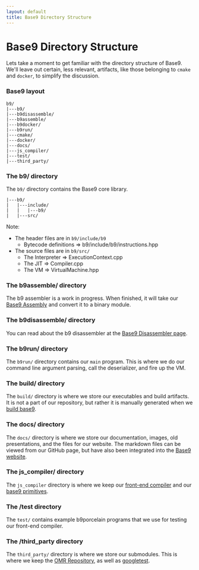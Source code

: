 ```yaml
---
layout: default
title: Base9 Directory Structure
---
```


# Base9 Directory Structure 

Lets take a moment to get familiar with the directory structure of Base9. We'll leave out certain, less relevant, artifacts, like those belonging to `cmake` and `docker`, to simplify the discussion. 


### Base9 layout 

```
b9/
|---b9/
|---b9disassemble/
|---b9assemble/
|---b9docker/
|---b9run/
|---cmake/
|---docker/
|---docs/
|---js_compiler/
|---test/
|---third_party/
```


### The b9/ directory

The `b9/` directory contains the Base9 core library.

```
|---b9/
|   |---include/
|   |   |---b9/
|   |---src/
```

Note:
- The header files are in `b9/include/b9`
  - Bytecode definitions => b9/include/b9/instructions.hpp
- The source files are in `b9/src/`
  - The Interpreter => ExecutionContext.cpp
  - The JIT => Compiler.cpp
  - The VM => VirtualMachine.hpp


### The b9assemble/ directory

The b9 assembler is a work in progress. When finished, it will take our [Base9 Assembly] and convert it to a binary module. 

[Base9 Assembly]: ./B9Assembly.md


### The b9disassemble/ directory

You can read about the b9 disassembler at the [Base9 Disassembler page].

[Base9 Disassembler page]: ./Disassembler.md


### The b9run/ directory

The `b9run/` directory contains our `main` program. This is where we do our command line argument parsing, call the deserializer, and fire up the VM.


### The build/ directory

The `build/` directory is where we store our executables and build artifacts. It is not a part of our repository, but rather it is manually generated when we [build base9]. 

[build base9]: ./SetupBase9.md#build-base9


### The docs/ directory

The `docs/` directory is where we store our documentation, images, old presentations, and the files for our website. The markdown files can be viewed from our GitHub page, but have also been integrated into the [Base9 website].

[Base9 website]: https://b9org.github.io/b9/


### The js_compiler/ directory

The `js_compiler` directory is where we keep our [front-end compiler] and our [base9 primitives].

[front-end compiler]: ./FrontendAndBinaryMod.md
[base9 primitives]: https://github.com/b9org/b9/blob/master/js_compiler/b9stdlib.src


### The /test directory

The `test/` contains example b9porcelain programs that we use for testing our front-end compiler.


### The /third_party directory

The `third_party/` directory is where we store our submodules. This is where we keep the [OMR Repository], as well as [googletest].

[OMR Repository]: https://github.com/eclipse/omr
[googletest]: https://github.com/google/googletest
